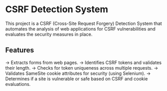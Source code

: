# CSRF Detection System
This project is a CSRF (Cross-Site Request Forgery) Detection System that automates the analysis of web applications for CSRF vulnerabilities and evaluates the security measures in place.

## Features
-> Extracts forms from web pages.
-> Identifies CSRF tokens and validates their length.
-> Checks for token uniqueness across multiple requests.
-> Validates SameSite cookie attributes for security (using Selenium).
-> Determines if a site is vulnerable or safe based on CSRF and cookie evaluations.

